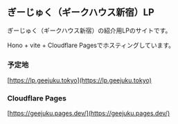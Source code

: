 ## ぎーじゅく（ギークハウス新宿）LP

ぎーじゅく（ギークハウス新宿）の紹介用LPのサイトです。

Hono + vite + Cloudflare Pagesでホスティングしています。

### 予定地
[https://lp.geejuku.tokyo](https://lp.geejuku.tokyo)

### Cloudflare Pages
[https://geejuku.pages.dev/](https://geejuku.pages.dev/)

